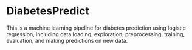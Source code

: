 # DiabetesPredict


This is a machine learning pipeline for diabetes prediction using 
logistic regression, including data loading, exploration, preprocessing, training,
evaluation, and making predictions on new data.
